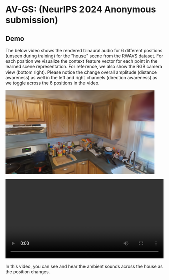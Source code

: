 
# AV-GS: (NeurIPS 2024 Anonymous submission)

## Demo
The below video shows the rendered binaural audio for 6 different positions (unseen during training) for the "house" scene from the RWAVS dataset.
For each position we visualize the context feature vector for each point in the learned scene representation. For reference, we also show the RGB camera view (bottom right).
Please notice the change overall amplitude (distance awareness) as well in the left and right channels (direction awareness) as we toggle across the 6 positions in the video.

![House Scene](assets/images/kitchen.png)

<video width="100%" controls>
  <source src="assets/audio/avgs_6positions_house_scene.mp4" type="video/mp4">
  Your browser does not support the video tag.
</video>

In this video, you can see and hear the ambient sounds across the house as the position changes.
